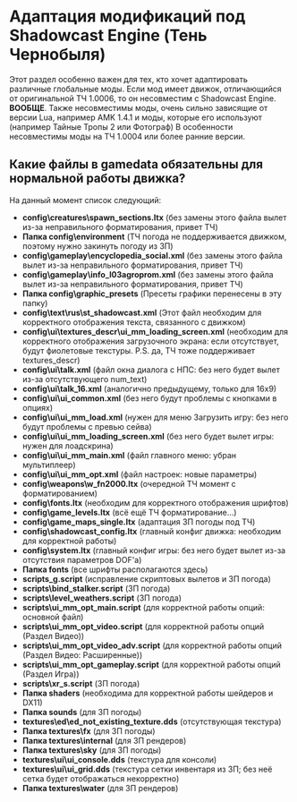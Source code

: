 # Адаптация модификаций под Shadowcast Engine (Тень Чернобыля)

Этот раздел особенно важен для тех, кто хочет адаптировать различные глобальные моды. Если мод имеет движок, отличающийся от оригинальной ТЧ 1.0006, то он несовместим с Shadowcast Engine. **ВООБЩЕ**.
Также несовместимы моды, очень сильно зависящие от версии Lua, например AMK 1.4.1 и моды, которые его используют (например Тайные Тропы 2 или Фотограф)
В особенности несовместимы моды на ТЧ 1.0004 или более ранние версии.

## Какие файлы в gamedata обязательны для нормальной работы движка?

На данный момент список следующий:

* **config\creatures\spawn_sections.ltx** (без замены этого файла вылет из-за неправильного форматирования, привет ТЧ)  
* **Папка config\environment** (ТЧ погода не поддерживается движком, поэтому нужно закинуть погоду из ЗП)  
* **config\gameplay\encyclopedia_social.xml** (без замены этого файла вылет из-за неправильного форматирования, привет ТЧ)  
* **config\gameplay\info_l03agroprom.xml** (без замены этого файла вылет из-за неправильного форматирования, привет ТЧ)  
* **Папка config\graphic_presets** (Пресеты графики перенесены в эту папку)  
* **config\text\rus\st_shadowcast.xml** (Этот файл необходим для корректного отображения текста, связанного с движком)  
* **config\ui\textures_descr\ui_mm_loading_screen.xml** (необходим для корректного отображения загрузочного экрана: если отсутствует, будут фиолетовые текстуры. P.S. да, ТЧ тоже поддерживает textures_descr)  
* **config\ui\talk.xml** (файл окна диалога с НПС: без него будет вылет из-за отсутствующего num_text)  
* **config\ui\talk_16.xml** (аналогично предыдущему, только для 16x9)  
* **config\ui\ui_common.xml** (без него будут проблемы с кнопками в опциях)  
* **config\ui\ui_mm_load.xml** (нужен для меню Загрузить игру: без него будут проблемы с превью сейва)  
* **config\ui\ui_mm_loading_screen.xml** (без него будет вылет игры: нужен для лоадскрина)  
* **config\ui\ui_mm_main.xml** (файл главного меню: убран мультиплеер)  
* **config\ui\ui_mm_opt.xml** (файл настроек: новые параметры)  
* **config\weapons\w_fn2000.ltx** (очередной ТЧ момент с форматированием)  
* **config\fonts.ltx** (необходим для корректного отображения шрифтов)  
* **config\game_levels.ltx** (всё ещё ТЧ форматирование...)  
* **config\game_maps_single.ltx** (адаптация ЗП погоды под ТЧ)  
* **config\shadowcast_config.ltx** (главный конфиг движка: необходим для корректной работы)  
* **config\system.ltx** (главный конфиг игры: без него будет вылет из-за отсутствия параметров DOF'а)  
* **Папка fonts** (все шрифты располагаются здесь)
* **scripts\_g.script** (исправление скриптовых вылетов и ЗП погода)
* **scripts\bind_stalker.script** (ЗП погода)
* **scripts\level_weathers.script** (ЗП погода)
* **scripts\ui_mm_opt_main.script** (для корректной работы опций: основной файл)
* **scripts\ui_mm_opt_video.script** (для корректной работы опций (Раздел Видео))
* **scripts\ui_mm_opt_video_adv.script** (для корректной работы опций (Раздел Видео: Расширенные))
* **scripts\ui_mm_opt_gameplay.script** (для корректной работы опций (Раздел Игра))
* **scripts\xr_s.script** (ЗП погода)
* **Папка shaders** (необходима для корректной работы шейдеров и DX11)
* **Папка sounds** (для ЗП погоды)
* **textures\ed\ed_not_existing_texture.dds** (отсутствующая текстура)
* **Папка textures\fx** (для ЗП погоды)
* **Папка textures\internal** (для ЗП рендеров)
* **Папка textures\sky** (для ЗП погоды)
* **textures\ui\ui_console.dds** (текстура для консоли)
* **textures\ui\ui_grid.dds** (текстура сетки инвентаря из ЗП; без неё сетка будет отображаться некорректно)
* **Папка textures\water** (для ЗП рендеров)
